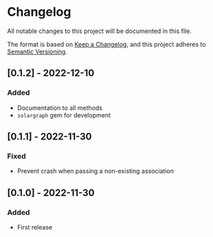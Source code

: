 # Changelog

All notable changes to this project will be documented in this file.

The format is based on [Keep a Changelog](https://keepachangelog.com/en/1.0.0/),
and this project adheres to [Semantic Versioning](https://semver.org/spec/v2.0.0.html).

## [0.1.2] - 2022-12-10

### Added
- Documentation to all methods
- `solargraph` gem for development

## [0.1.1] - 2022-11-30

### Fixed
- Prevent crash when passing a non-existing association

## [0.1.0] - 2022-11-30

### Added

- First release
